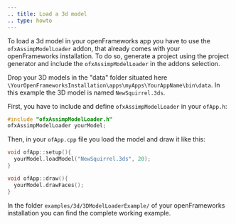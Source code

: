 ```yaml
---
.. title: Load a 3d model
.. type: howto
---
```


To load a 3d model in your openFrameworks app you have to use the
`ofxAssimpModelLoader` addon, that already comes with your openFrameworks
installation. To do so, generate a project using the project generator and include the `ofxAssimpModelLoader` in the addons selection. 

Drop your 3D models in the "data" folder situated here `\YourOpenFrameworksInstallation\apps\myApps\YourAppName\bin\data`.
In this example the 3D model is named `NewSquirrel.3ds`.

First, you have to include and define `ofxAssimpModelLoader` in your `ofApp.h`:
    
```cpp
#include "ofxAssimpModelLoader.h"
ofxAssimpModelLoader yourModel;
```

Then, in your `ofApp.cpp` file you load the model and draw it like this:

```cpp
void ofApp::setup(){
  yourModel.loadModel("NewSquirrel.3ds", 20);
}

void ofApp::draw(){
  yourModel.drawFaces();
}
```

In the folder `examples/3d/3DModelLoaderExample/` of your openFrameworks installation you can find the complete working example.
